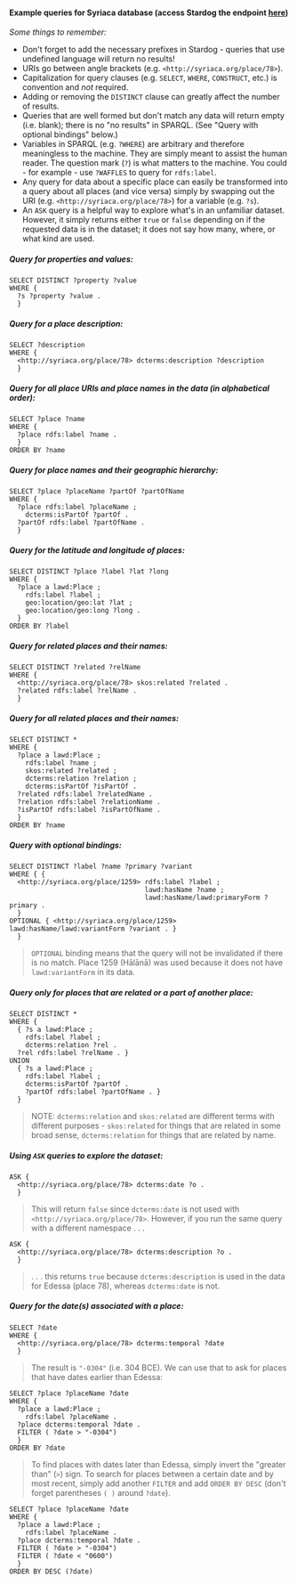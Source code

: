 #### Example queries for Syriaca database (access Stardog the endpoint [here](http://dev-rdf.library.vanderbilt.edu/))

_Some things to remember:_
* Don't forget to add the necessary prefixes in Stardog - queries that use undefined language will return no results!
* URIs go between angle brackets (e.g. `<http://syriaca.org/place/78>`).
* Capitalization for query clauses (e.g. `SELECT`, `WHERE`, `CONSTRUCT`, etc.) is convention and _not_ required.
* Adding or removing the `DISTINCT` clause can greatly affect the number of results.
* Queries that are well formed but don't match any data will return empty (i.e. blank); there is no "no results" in SPARQL. (See "Query with optional bindings" below.)
* Variables in SPARQL (e.g. `?WHERE`) are arbitrary and therefore meaningless to the machine. They are simply meant to assist the human reader. The question mark (`?`) is what matters to the machine. You could - for example - use `?WAFFLES` to query for `rdfs:label`.
* Any query for data about a specific place can easily be transformed into a query about all places (and vice versa) simply by swapping out the URI (e.g. `<http://syriaca.org/place/78>`) for a variable (e.g. `?s`).
* An `ASK` query is a helpful way to explore what's in an unfamiliar dataset. However, it simply returns either `true` or `false` depending on if the requested data is in the dataset; it does not say how many, where, or what kind are used.


##### Query for properties and values:
```
SELECT DISTINCT ?property ?value
WHERE {
  ?s ?property ?value .
  }
```


##### Query for a place description:
```
SELECT ?description
WHERE {
  <http://syriaca.org/place/78> dcterms:description ?description
  }
```


##### Query for all place URIs and place names in the data (in alphabetical order):
```
SELECT ?place ?name
WHERE {
  ?place rdfs:label ?name .
  }
ORDER BY ?name
```


##### Query for place names and their geographic hierarchy:
```
SELECT ?place ?placeName ?partOf ?partOfName
WHERE {
  ?place rdfs:label ?placeName ;
    dcterms:isPartOf ?partOf .
  ?partOf rdfs:label ?partOfName .
  }
```


##### Query for the latitude and longitude of places:
```
SELECT DISTINCT ?place ?label ?lat ?long
WHERE {
  ?place a lawd:Place ;
    rdfs:label ?label ;
    geo:location/geo:lat ?lat ;
    geo:location/geo:long ?long .
  }
ORDER BY ?label
```


##### Query for related places and their names:

```
SELECT DISTINCT ?related ?relName
WHERE {
  <http://syriaca.org/place/78> skos:related ?related .
  ?related rdfs:label ?relName .
  }
```


##### Query for all related places and their names:
```
SELECT DISTINCT *
WHERE {
  ?place a lawd:Place ;
    rdfs:label ?name ;
    skos:related ?related ;
    dcterms:relation ?relation ;
    dcterms:isPartOf ?isPartOf .
  ?related rdfs:label ?relatedName .
  ?relation rdfs:label ?relationName .
  ?isPartOf rdfs:label ?isPartOfName .
  }
ORDER BY ?name
```

##### Query with optional bindings:
```
SELECT DISTINCT ?label ?name ?primary ?variant
WHERE { {
  <http://syriaca.org/place/1259> rdfs:label ?label ;
                                  lawd:hasName ?name ;
                                  lawd:hasName/lawd:primaryForm ?primary .
  }
OPTIONAL { <http://syriaca.org/place/1259> lawd:hasName/lawd:variantForm ?variant . }
  }
```
> `OPTIONAL` binding means that the query will not be invalidated if there is no match.
> Place 1259 (Hālānā) was used because it does not have `lawd:variantForm` in its data.


##### Query only for places that are related or a part of another place:
```
SELECT DISTINCT *
WHERE {
  { ?s a lawd:Place ;
    rdfs:label ?label ;
    dcterms:relation ?rel .
  ?rel rdfs:label ?relName . }
UNION 
  { ?s a lawd:Place ;
    rdfs:label ?label ;
    dcterms:isPartOf ?partOf .
    ?partOf rdfs:label ?partOfName . }
  }
```
> NOTE: `dcterms:relation` and `skos:related` are different terms with different purposes - `skos:related` for things that are related in some broad sense, `dcterms:relation` for things that are related by name.


##### Using `ASK` queries to explore the dataset:
```
ASK {
  <http://syriaca.org/place/78> dcterms:date ?o .
  }
```
> This will return `false` since `dcterms:date` is not used with `<http://syriaca.org/place/78>`. However, if you run the same query with a different namespace . . .

```
ASK {
  <http://syriaca.org/place/78> dcterms:description ?o .
  }
```
> . . . this returns `true` because `dcterms:description` is used in the data for Edessa (place 78), whereas `dcterms:date` is not.


##### Query for the date(s) associated with a place:
```
SELECT ?date
WHERE {
  <http://syriaca.org/place/78> dcterms:temporal ?date
  }
```

> The result is `"-0304"` (i.e. 304 BCE). We can use that to ask for places that have dates earlier than Edessa:

```
SELECT ?place ?placeName ?date
WHERE {
  ?place a lawd:Place ;
    rdfs:label ?placeName .
  ?place dcterms:temporal ?date .
  FILTER ( ?date > "-0304")
  }
ORDER BY ?date
```
> To find places with dates later than Edessa, simply invert the "greater than" (`>`) sign.
> To search for places between a certain date and by most recent, simply add another `FILTER` and add `ORDER BY DESC` (don't forget parentheses `( )` around `?date`).

```
SELECT ?place ?placeName ?date
WHERE {
  ?place a lawd:Place ;
    rdfs:label ?placeName .
  ?place dcterms:temporal ?date .
  FILTER ( ?date > "-0304")
  FILTER ( ?date < "0600")
  }
ORDER BY DESC (?date)
```

